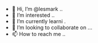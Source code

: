 - 👋 Hi, I’m @lesmark ..
- 👀 I’m interested ..
- 🌱 I’m currently learni .
- 💞️ I’m looking to collaborate on ...
- 📫 How to reach me ..

<!---
lesmark/lesmark is a ✨ special ✨ repository because its `README.md` (this file) appears on your GitHub profile.
You can click the Preview link to take a look at your changes.
--->
